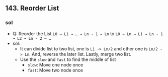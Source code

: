 ## 143. Reorder List
### sol
- Q: Reorder the List `L0 → L1 → … → Ln - 1 → Ln` to `L0 → Ln → L1 → Ln - 1 → L2 → Ln - 2 → …`
- sol: 
    - It can divide list to two list, one is `L1 -> Ln/2` and other one is `Ln/2 -> Ln`. And, reverse the later list. Lastly, merge two list.
    - Use the `slow` and `fast` to find the middle of list
        - `slow`: Move one node once
        - `fast`: Move two node once
